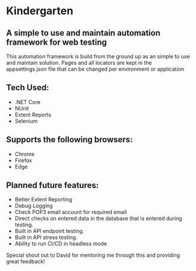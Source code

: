 # Kindergarten

## A simple to use and maintain automation framework for web testing

This automation framework is build from the ground up as an simple to use and maintain solution. Pages and all locators are kept in the appsettings.json file that can be changed per environment or application

## Tech Used:
- .NET Core
- NUnit
- Extent Reports
- Selenium

## Supports the following browsers:
- Chrome
- Firefox
- Edge

## Planned future features:
- Better Extent Reporting 
- Debug Logging
- Check POP3 email account for required email
- Direct checks on entered data in the database that is entered during testing. 
- Built in API endpoint testing. 
- Built in API stress testing.
- Ability to run CI/CD in headless mode

Special shout out to David for mentoring me through this and providing great feedback!
